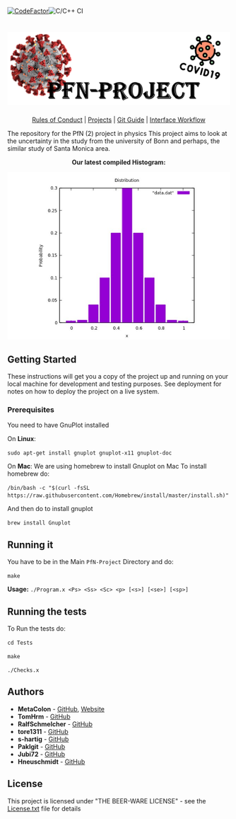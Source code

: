 [![CodeFactor](https://www.codefactor.io/repository/github/metacolon/pfn-project/badge)](https://www.codefactor.io/repository/github/metacolon/pfn-project)![C/C++ CI](https://github.com/MetaColon/PfN-Project/workflows/C/C++%20CI/badge.svg)
<h1 align="center">
  <img src="images/Banner.png" alt="Banner" />
</h1>
<p align="center">
  <a href="https://github.com/MetaColon/PfN-Project/wiki/Rules-of-Conduct">Rules of Conduct</a> |
  <a href="https://github.com/MetaColon/PfN-Project/wiki/Projects">Projects</a> |
  <a href="https://github.com/MetaColon/PfN-Project/wiki/Git-Guide">Git Guide</a> |
  <a href="https://github.com/MetaColon/PfN-Project/wiki/Interface-Workflow">Interface Workflow</a>
</p>
The repository for the PfN (2) project in physics
This project aims to look at the uncertainty in the study from the university of Bonn and perhaps, the similar study of Santa Monica area.
<p align="center">
    <b>
      Our latest compiled Histogram:
    </b>  
</p>
<p align="center">
  <img src="images/Histogram.jpeg" alt="Histogram"/>
</p>

## Getting Started

These instructions will get you a copy of the project up and running on your local machine for development and testing purposes. See deployment for notes on how to deploy the project on a live system.

### Prerequisites

You need to have GnuPlot installed

On **Linux**:

`
sudo apt-get install gnuplot gnuplot-x11 gnuplot-doc 
`

On **Mac**:
We are using homebrew to install Gnuplot on Mac
To install homebrew do:

`/bin/bash -c "$(curl -fsSL https://raw.githubusercontent.com/Homebrew/install/master/install.sh)"`

And then do to install gnuplot

`
brew install Gnuplot
`

## Running it
You have to be in the Main `PfN-Project` Directory and do:

`make`

**Usage:** `./Program.x <Ps> <Ss> <Sc> <p> [<s>] [<se>] [<sp>]`

## Running the tests
To Run the tests do:


`cd Tests`

`make`

`./Checks.x`

## Authors

* **MetaColon** - [GitHub](https://github.com/MetaColon), [Website](http://teemze.de)
* **TomHrm** - [GitHub](https://github.com/TomHrm)
* **RalfSchmelcher** - [GitHub](https://github.com/RalfSchmelcher)
* **tore1311** - [GitHub](https://github.com/tore1311)
* **s-hartig** - [GitHub](https://github.com/s-hartig)
* **Paklgit** - [GitHub](https://github.com/Paklgit)
* **Jubi72** - [GitHub](https://github.com/Jubi72)
* **Hneuschmidt** - [GitHub](https://github.com/Hneuschmidt)

## License

This project is licensed under "THE BEER-WARE LICENSE" - see the [License.txt](License.txt) file for details
